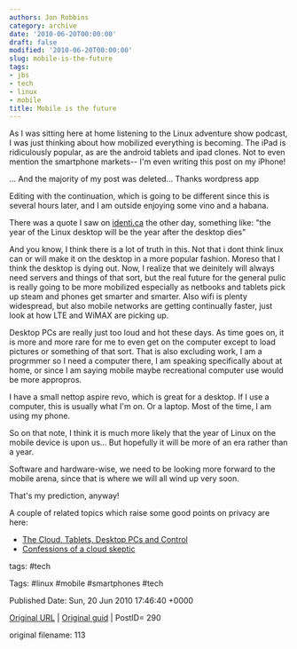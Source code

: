 ```yaml
---
authors: Jon Robbins
category: archive
date: '2010-06-20T00:00:00'
draft: false
modified: '2010-06-20T00:00:00'
slug: mobile-is-the-future
tags:
- jbs
- tech
- linux
- mobile
title: Mobile is the future
---
```


As I was sitting here at home listening to the Linux adventure show podcast, I was just thinking about how mobilized everything is becoming.  The iPad is ridiculously popular, as are the android tablets and ipad clones.  Not to even mention the smartphone markets--  I'm even writing this post on my iPhone!

 ... And the majority of my post was deleted... Thanks wordpress app

 Editing with the continuation, which is going to be different since this is several hours later, and I am outside enjoying some vino and a habana.

 There was a quote I saw on [identi.ca](http://identi.ca/) the other day, something like: "the year of the Linux desktop will be the year after the desktop dies"

 <!--more-->And you know, I think there is a lot of truth in this.  Not that i dont think linux can or will make it on the desktop in a more popular fashion.  Moreso that I think the desktop is dying out.  Now, I realize that we deinitely will always need servers and things of that sort, but the real future for the general pulic is really going to be more mobilized especially as netbooks and tablets pick up steam and phones get smarter and smarter.  Also wifi is plenty widespread, but also mobile networks are getting continually faster, just look at how LTE and WiMAX are picking up.

 Desktop PCs are really just too loud and hot these days.  As time goes on, it is more and more rare for me to even get on the computer except to load pictures or something of that sort.  That is also excluding work, I am a progrmmer so I need a computer there, I am speaking specifically about at home, or since I am saying mobile maybe recreational computer use would be more appropros.

 I have a small nettop aspire revo, which is great for a desktop.  If I use a computer, this is usually what I'm on.  Or a laptop. Most of the time, I am using my phone.

 So on that note, I think it is much more likely that the  year of Linux on the mobile device is upon us... But hopefully it will be more of an era rather than a year.

 Software and hardware-wise, we need to be looking more forward to the mobile arena, since that is where we will all wind up very soon.

 That's my prediction, anyway!

 A couple of related topics which raise some good points on privacy are here:

- [The Cloud, Tablets, Desktop PCs and Control](http://blog.eracc.com/2010/06/21/linux-the-cloud-tablets-desktop-pcs-and-control/)
- [Confessions of a cloud skeptic](http://www.infoworld.com/d/data-explosion/confessions-cloud-skeptic-724)




tags: #tech 

Tags:  #linux #mobile #smartphones #tech 


Published Date: Sun, 20 Jun 2010 17:46:40 +0000 

[Original URL](http://factorq.net/2010/06/20/mobile-is-the-future/) | [Original guid](https://factorq.wordpress.com/2010/06/20/mobile-is-the-future/) | PostID= 290

 original filename: 113

